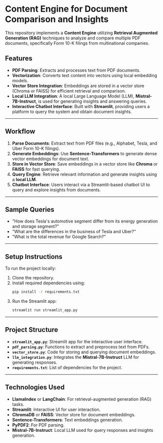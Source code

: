 # Content Engine for Document Comparison and Insights

This repository implements a **Content Engine** utilizing **Retrieval Augmented Generation (RAG)** techniques to analyze and compare multiple PDF documents, specifically Form 10-K filings from multinational companies.

## Features

- **PDF Parsing**: Extracts and processes text from PDF documents.
- **Vectorization**: Converts text content into vectors using local embedding models.
- **Vector Store Integration**: Embeddings are stored in a vector store (Chroma or FAISS) for efficient retrieval and comparison.
- **Local LLM Integration**: A local Large Language Model (LLM), **Mistral-7B-Instruct**, is used for generating insights and answering queries.
- **Interactive Chatbot Interface**: Built with **Streamlit**, providing users a platform to query the system and obtain document insights.

---

## Workflow

1. **Parse Documents**: Extract text from PDF files (e.g., Alphabet, Tesla, and Uber Form 10-K filings).
2. **Generate Embeddings**: Use **Sentence-Transformers** to generate dense vector embeddings for document text.
3. **Store in Vector Store**: Save embeddings in a vector store like **Chroma** or **FAISS** for fast querying.
4. **Query Engine**: Retrieve relevant information and generate insights using a **local LLM**.
5. **Chatbot Interface**: Users interact via a Streamlit-based chatbot UI to query and explore insights from documents.

---

## Sample Queries
- "How does Tesla's automotive segment differ from its energy generation and storage segment?"
- "What are the differences in the business of Tesla and Uber?"
- "What is the total revenue for Google Search?"

---

## Setup Instructions

To run the project locally:

1. Clone the repository.
2. Install required dependencies using:
   ```bash
   pip install -r requirements.txt
   ```
3. Run the Streamlit app:
   ```bash
   streamlit run streamlit_app.py
   ```

---

## Project Structure

- **`streamlit_app.py`**: Streamlit app for the interactive user interface.
- **`pdf_parsing.py`**: Functions to extract and preprocess text from PDFs.
- **`vector_store.py`**: Code for storing and querying document embeddings.
- **`llm_integration.py`**: Integrates the **Mistral-7B-Instruct** LLM for generating responses.
- **`requirements.txt`**: List of dependencies for the project.

---

## Technologies Used

- **LlamaIndex** or **LangChain**: For retrieval-augmented generation (RAG) tasks.
- **Streamlit**: Interactive UI for user interaction.
- **ChromaDB** or **FAISS**: Vector store for document embeddings.
- **Sentence-Transformers**: Text embeddings generation.
- **PyPDF2**: For PDF parsing.
- **Mistral-7B-Instruct**: Local LLM used for query responses and insights generation.
